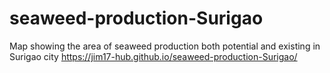 # seaweed-production-Surigao
Map showing the area of seaweed production both potential and existing in Surigao city
https://jim17-hub.github.io/seaweed-production-Surigao/
